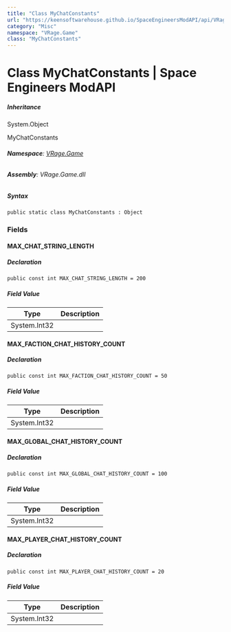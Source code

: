 ```yaml
---
title: "Class MyChatConstants"
url: "https://keensoftwarehouse.github.io/SpaceEngineersModAPI/api/VRage.Game.MyChatConstants.html"
category: "Misc"
namespace: "VRage.Game"
class: "MyChatConstants"
---
```


# Class MyChatConstants | Space Engineers ModAPI

##### Inheritance

System.Object

MyChatConstants

###### **Namespace**: [VRage.Game](https://keensoftwarehouse.github.io/SpaceEngineersModAPI/api/VRage.Game.html)

###### **Assembly**: VRage.Game.dll

##### Syntax

```
public static class MyChatConstants : Object
```

### Fields

#### MAX\_CHAT\_STRING\_LENGTH

##### Declaration

```
public const int MAX_CHAT_STRING_LENGTH = 200
```

##### Field Value

| Type | Description |
| --- | --- |
| System.Int32 |     |

#### MAX\_FACTION\_CHAT\_HISTORY\_COUNT

##### Declaration

```
public const int MAX_FACTION_CHAT_HISTORY_COUNT = 50
```

##### Field Value

| Type | Description |
| --- | --- |
| System.Int32 |     |

#### MAX\_GLOBAL\_CHAT\_HISTORY\_COUNT

##### Declaration

```
public const int MAX_GLOBAL_CHAT_HISTORY_COUNT = 100
```

##### Field Value

| Type | Description |
| --- | --- |
| System.Int32 |     |

#### MAX\_PLAYER\_CHAT\_HISTORY\_COUNT

##### Declaration

```
public const int MAX_PLAYER_CHAT_HISTORY_COUNT = 20
```

##### Field Value

| Type | Description |
| --- | --- |
| System.Int32 |     |